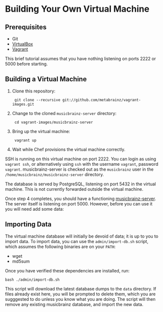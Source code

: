# Building Your Own Virtual Machine

## Prerequisites

* Git
* [VirtualBox](https://www.virtualbox.org/)
* [Vagrant](http://vagrantup.com/)

This brief tutorial assumes that you have nothing listening on ports 2222 or
5000 before starting.

## Building a Virtual Machine

1. Clone this repository:

        git clone --recursive git://github.com/metabrainz/vagrant-images.git

2. Change to the cloned `musicbrainz-server` directory:

        cd vagrant-images/musicbrainz-server

3. Bring up the virtual machine:

        vagrant up

4. Wait while Chef provisions the virtual machine correctly.

SSH is running on this virtual machine on port 2222. You can login as using
`vagrant ssh`, or alternatively using `ssh` with the username `vagrant`,
password `vagrant`. musicbrainz-server is checked out as the `musicbrainz` user
in the `/home/musicbrainz/musicbrainz-server` directory.

The database is served by PostgreSQL, listening on port 5432 in the virtual
machine. This is not currently forwarded outside the virtual machine.

Once step 4 completes, you should have a functioning
[musicbrainz-server](http://github.com/metabrainz/musicbrainz-server.git). The
server itself is listening on port 5000. However, before you can use it
you will need add some data:

## Importing Data

The virtual machine database will initially be devoid of data; it is up to you
to import data. To import data, you can use the `admin/import-db.sh` script,
which assumes the following binaries are on your `PATH`:

* wget
* md5sum

Once you have verified these dependencies are installed, run:

    bash ./admin/import-db.sh

This script will download the latest database dumps to the `data` directory. If
files already exist here, you will be prompted to delete them, which you are
sugggested to do unless you know what you are doing. The script will then remove
any existing musicbrainz database, and import the new data.
